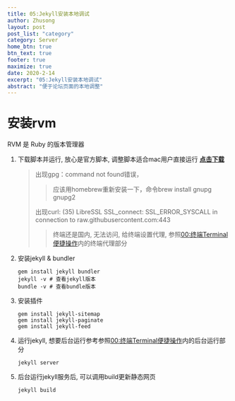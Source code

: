 ```yaml
---
title: 05:Jekyll安装本地调试
author: Zhusong
layout: post
post_list: "category"
category: Server
home_btn: true
btn_text: true
footer: true
maximize: true
date: 2020-2-14
excerpt: "05:Jekyll安装本地调试"
abstract: "便于论坛页面的本地调整"
---
```


# 安装rvm
RVM 是 Ruby 的版本管理器

1. 下载脚本并运行, 放心是官方脚本, 调整脚本适合mac用户直接运行 [__点击下载__]({{site.assets_path}}/file/rvm_install.sh)  
	> 出现gpg：command not found错误，  
	>> 应该用homebrew重新安装一下，命令brew install gnupg gnupg2  
	>
	> 出现curl: (35) LibreSSL SSL\_connect: SSL\_ERROR\_SYSCALL in connection to raw.githubusercontent.com:443  
	>> 终端还是国内, 无法访问, 给终端设置代理, 参照[00:终端Terminal便捷操作](</terminal>)内的终端代理部分  
	
2. 安装jekyll & bundler
	
	```shell
	gem install jekyll bundler
	jekyll -v # 查看jekyll版本
	bundle -v # 查看bundle版本
	```
	
3. 安装插件

	```shell
	gem install jekyll-sitemap
	gem install jekyll-paginate
	gem install jekyll-feed
	```
4. 运行jekyll, 想要后台运行参考参照[00:终端Terminal便捷操作](</terminal>)内的后台运行部分

	```shell
	jekyll server
	```
5. 后台运行jekyll服务后, 可以调用build更新静态网页

	```shell
	jekyll build
	```